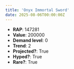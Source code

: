 ```yaml
---
title: 'Onyx Immortal Sword'
date: 2025-08-06T00:00:00Z
---
```

- **RAP**: 147281
- **Value**: 200000
- **Demand level**: 0
- **Trend**: 2
- **Projected?**: True
- **Hyped?**: True
- **Rare?**: True
